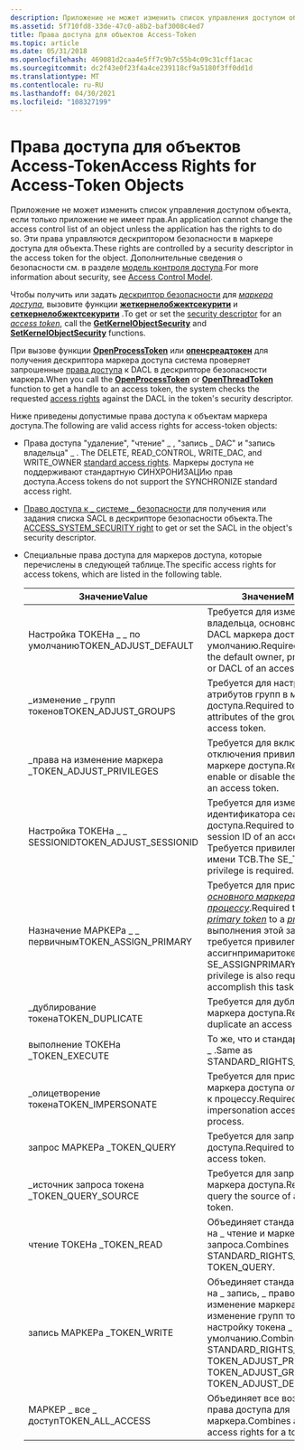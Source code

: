 ```yaml
---
description: Приложение не может изменить список управления доступом объекта, если только приложение не имеет прав.
ms.assetid: 5f710fd8-33de-47c0-a8b2-baf3008c4ed7
title: Права доступа для объектов Access-Token
ms.topic: article
ms.date: 05/31/2018
ms.openlocfilehash: 469081d2caa4e5ff7c9b7c55b4c09c31cff1acac
ms.sourcegitcommit: dc2f43e0f23f4a4ce239118cf9a5180f3ff0dd1d
ms.translationtype: MT
ms.contentlocale: ru-RU
ms.lasthandoff: 04/30/2021
ms.locfileid: "108327199"
---
```

# <a name="access-rights-for-access-token-objects"></a><span data-ttu-id="d3f7c-103">Права доступа для объектов Access-Token</span><span class="sxs-lookup"><span data-stu-id="d3f7c-103">Access Rights for Access-Token Objects</span></span>

<span data-ttu-id="d3f7c-104">Приложение не может изменить список управления доступом объекта, если только приложение не имеет прав.</span><span class="sxs-lookup"><span data-stu-id="d3f7c-104">An application cannot change the access control list of an object unless the application has the rights to do so.</span></span> <span data-ttu-id="d3f7c-105">Эти права управляются дескриптором безопасности в маркере доступа для объекта.</span><span class="sxs-lookup"><span data-stu-id="d3f7c-105">These rights are controlled by a security descriptor in the access token for the object.</span></span> <span data-ttu-id="d3f7c-106">Дополнительные сведения о безопасности см. в разделе [модель контроля доступа](access-control-model.md).</span><span class="sxs-lookup"><span data-stu-id="d3f7c-106">For more information about security, see [Access Control Model](access-control-model.md).</span></span>

<span data-ttu-id="d3f7c-107">Чтобы получить или задать [дескриптор безопасности](security-descriptors.md) для [*маркера доступа*](/windows/desktop/SecGloss/a-gly), вызовите функции [**жеткернелобжектсекурити**](/windows/win32/api/securitybaseapi/nf-securitybaseapi-getkernelobjectsecurity) и [**сеткернелобжектсекурити**](/windows/win32/api/securitybaseapi/nf-securitybaseapi-setkernelobjectsecurity) .</span><span class="sxs-lookup"><span data-stu-id="d3f7c-107">To get or set the [security descriptor](security-descriptors.md) for an [*access token*](/windows/desktop/SecGloss/a-gly), call the [**GetKernelObjectSecurity**](/windows/win32/api/securitybaseapi/nf-securitybaseapi-getkernelobjectsecurity) and [**SetKernelObjectSecurity**](/windows/win32/api/securitybaseapi/nf-securitybaseapi-setkernelobjectsecurity) functions.</span></span>

<span data-ttu-id="d3f7c-108">При вызове функции [**OpenProcessToken**](/windows/win32/api/processthreadsapi/nf-processthreadsapi-openprocesstoken) или [**опенсреадтокен**](/windows/win32/api/processthreadsapi/nf-processthreadsapi-openthreadtoken) для получения дескриптора маркера доступа система проверяет запрошенные [права доступа](access-rights-and-access-masks.md) к DACL в дескрипторе безопасности маркера.</span><span class="sxs-lookup"><span data-stu-id="d3f7c-108">When you call the [**OpenProcessToken**](/windows/win32/api/processthreadsapi/nf-processthreadsapi-openprocesstoken) or [**OpenThreadToken**](/windows/win32/api/processthreadsapi/nf-processthreadsapi-openthreadtoken) function to get a handle to an access token, the system checks the requested [access rights](access-rights-and-access-masks.md) against the DACL in the token's security descriptor.</span></span>

<span data-ttu-id="d3f7c-109">Ниже приведены допустимые права доступа к объектам маркера доступа.</span><span class="sxs-lookup"><span data-stu-id="d3f7c-109">The following are valid access rights for access-token objects:</span></span>

-   <span data-ttu-id="d3f7c-110">Права доступа "удаление", "чтение" \_ , "запись \_ DAC" и "запись владельца" \_ . [](standard-access-rights.md)</span><span class="sxs-lookup"><span data-stu-id="d3f7c-110">The DELETE, READ\_CONTROL, WRITE\_DAC, and WRITE\_OWNER [standard access rights](standard-access-rights.md).</span></span> <span data-ttu-id="d3f7c-111">Маркеры доступа не поддерживают стандартную СИНХРОНИЗАЦИю прав доступа.</span><span class="sxs-lookup"><span data-stu-id="d3f7c-111">Access tokens do not support the SYNCHRONIZE standard access right.</span></span>
-   <span data-ttu-id="d3f7c-112">[Право доступа к \_ системе \_ безопасности](sacl-access-right.md) для получения или задания списка SACL в дескрипторе безопасности объекта.</span><span class="sxs-lookup"><span data-stu-id="d3f7c-112">The [ACCESS\_SYSTEM\_SECURITY right](sacl-access-right.md) to get or set the SACL in the object's security descriptor.</span></span>
-   <span data-ttu-id="d3f7c-113">Специальные права доступа для маркеров доступа, которые перечислены в следующей таблице.</span><span class="sxs-lookup"><span data-stu-id="d3f7c-113">The specific access rights for access tokens, which are listed in the following table.</span></span>

    | <span data-ttu-id="d3f7c-114">Значение</span><span class="sxs-lookup"><span data-stu-id="d3f7c-114">Value</span></span>                     | <span data-ttu-id="d3f7c-115">Значение</span><span class="sxs-lookup"><span data-stu-id="d3f7c-115">Meaning</span></span>                                                                                                                                                                                                                                                                           |
    |---------------------------|-----------------------------------------------------------------------------------------------------------------------------------------------------------------------------------------------------------------------------------------------------------------------------------|
    | <span data-ttu-id="d3f7c-116">Настройка ТОКЕНа \_ \_ по умолчанию</span><span class="sxs-lookup"><span data-stu-id="d3f7c-116">TOKEN\_ADJUST\_DEFAULT</span></span>    | <span data-ttu-id="d3f7c-117">Требуется для изменения владельца, основной группы или DACL маркера доступа по умолчанию.</span><span class="sxs-lookup"><span data-stu-id="d3f7c-117">Required to change the default owner, primary group, or DACL of an access token.</span></span>                                                                                                                                                                                                  |
    | <span data-ttu-id="d3f7c-118">\_изменение \_ групп токенов</span><span class="sxs-lookup"><span data-stu-id="d3f7c-118">TOKEN\_ADJUST\_GROUPS</span></span>     | <span data-ttu-id="d3f7c-119">Требуется для настройки атрибутов групп в маркере доступа.</span><span class="sxs-lookup"><span data-stu-id="d3f7c-119">Required to adjust the attributes of the groups in an access token.</span></span>                                                                                                                                                                                                               |
    | <span data-ttu-id="d3f7c-120">\_права на изменение маркера \_</span><span class="sxs-lookup"><span data-stu-id="d3f7c-120">TOKEN\_ADJUST\_PRIVILEGES</span></span> | <span data-ttu-id="d3f7c-121">Требуется для включения или отключения привилегий в маркере доступа.</span><span class="sxs-lookup"><span data-stu-id="d3f7c-121">Required to enable or disable the privileges in an access token.</span></span>                                                                                                                                                                                                                  |
    | <span data-ttu-id="d3f7c-122">Настройка ТОКЕНа \_ \_ SESSIONID</span><span class="sxs-lookup"><span data-stu-id="d3f7c-122">TOKEN\_ADJUST\_SESSIONID</span></span>  | <span data-ttu-id="d3f7c-123">Требуется для изменения идентификатора сеанса маркера доступа.</span><span class="sxs-lookup"><span data-stu-id="d3f7c-123">Required to adjust the session ID of an access token.</span></span> <span data-ttu-id="d3f7c-124">\_ \_ Требуется привилегия SE для имени TCB.</span><span class="sxs-lookup"><span data-stu-id="d3f7c-124">The SE\_TCB\_NAME privilege is required.</span></span>                                                                                                                                                                                    |
    | <span data-ttu-id="d3f7c-125">Назначение МАРКЕРа \_ \_ первичным</span><span class="sxs-lookup"><span data-stu-id="d3f7c-125">TOKEN\_ASSIGN\_PRIMARY</span></span>    | <span data-ttu-id="d3f7c-126">Требуется для присоединения [*основного маркера*](/windows/desktop/SecGloss/p-gly) к [*процессу*](/windows/desktop/SecGloss/p-gly).</span><span class="sxs-lookup"><span data-stu-id="d3f7c-126">Required to attach a [*primary token*](/windows/desktop/SecGloss/p-gly) to a [*process*](/windows/desktop/SecGloss/p-gly).</span></span> <span data-ttu-id="d3f7c-127">\_ \_ Для выполнения этой задачи также требуется привилегия SE ассигнпримаритокен Name.</span><span class="sxs-lookup"><span data-stu-id="d3f7c-127">The SE\_ASSIGNPRIMARYTOKEN\_NAME privilege is also required to accomplish this task.</span></span> |
    | <span data-ttu-id="d3f7c-128">\_дублирование токена</span><span class="sxs-lookup"><span data-stu-id="d3f7c-128">TOKEN\_DUPLICATE</span></span>          | <span data-ttu-id="d3f7c-129">Требуется для дублирования маркера доступа.</span><span class="sxs-lookup"><span data-stu-id="d3f7c-129">Required to duplicate an access token.</span></span>                                                                                                                                                                                                                                            |
    | <span data-ttu-id="d3f7c-130">выполнение ТОКЕНа \_</span><span class="sxs-lookup"><span data-stu-id="d3f7c-130">TOKEN\_EXECUTE</span></span>            | <span data-ttu-id="d3f7c-131">То же, что и стандартные \_ права \_ .</span><span class="sxs-lookup"><span data-stu-id="d3f7c-131">Same as STANDARD\_RIGHTS\_EXECUTE.</span></span>                                                                                                                                                                                                                                                |
    | <span data-ttu-id="d3f7c-132">\_олицетворение токена</span><span class="sxs-lookup"><span data-stu-id="d3f7c-132">TOKEN\_IMPERSONATE</span></span>        | <span data-ttu-id="d3f7c-133">Требуется для присоединения маркера доступа олицетворения к процессу.</span><span class="sxs-lookup"><span data-stu-id="d3f7c-133">Required to attach an impersonation access token to a process.</span></span>                                                                                                                                                                                                                    |
    | <span data-ttu-id="d3f7c-134">запрос МАРКЕРа \_</span><span class="sxs-lookup"><span data-stu-id="d3f7c-134">TOKEN\_QUERY</span></span>              | <span data-ttu-id="d3f7c-135">Требуется для запроса маркера доступа.</span><span class="sxs-lookup"><span data-stu-id="d3f7c-135">Required to query an access token.</span></span>                                                                                                                                                                                                                                                |
    | <span data-ttu-id="d3f7c-136">\_источник запроса токена \_</span><span class="sxs-lookup"><span data-stu-id="d3f7c-136">TOKEN\_QUERY\_SOURCE</span></span>      | <span data-ttu-id="d3f7c-137">Требуется для запроса источника маркера доступа.</span><span class="sxs-lookup"><span data-stu-id="d3f7c-137">Required to query the source of an access token.</span></span>                                                                                                                                                                                                                                  |
    | <span data-ttu-id="d3f7c-138">чтение ТОКЕНа \_</span><span class="sxs-lookup"><span data-stu-id="d3f7c-138">TOKEN\_READ</span></span>               | <span data-ttu-id="d3f7c-139">Объединяет стандартные \_ права на \_ чтение и маркер \_ запроса.</span><span class="sxs-lookup"><span data-stu-id="d3f7c-139">Combines STANDARD\_RIGHTS\_READ and TOKEN\_QUERY.</span></span>                                                                                                                                                                                                                                 |
    | <span data-ttu-id="d3f7c-140">запись МАРКЕРа \_</span><span class="sxs-lookup"><span data-stu-id="d3f7c-140">TOKEN\_WRITE</span></span>              | <span data-ttu-id="d3f7c-141">Объединяет стандартные \_ права на \_ запись, \_ право на изменение маркера \_ , \_ изменение групп токенов \_ и настройку токена \_ \_ по умолчанию.</span><span class="sxs-lookup"><span data-stu-id="d3f7c-141">Combines STANDARD\_RIGHTS\_WRITE, TOKEN\_ADJUST\_PRIVILEGES, TOKEN\_ADJUST\_GROUPS, and TOKEN\_ADJUST\_DEFAULT.</span></span>                                                                                                                                                                   |
    | <span data-ttu-id="d3f7c-142">МАРКЕР \_ все \_ доступ</span><span class="sxs-lookup"><span data-stu-id="d3f7c-142">TOKEN\_ALL\_ACCESS</span></span>        | <span data-ttu-id="d3f7c-143">Объединяет все возможные права доступа для маркера.</span><span class="sxs-lookup"><span data-stu-id="d3f7c-143">Combines all possible access rights for a token.</span></span>                                                                                                                                                                                                                                  |

    

     

 

 
